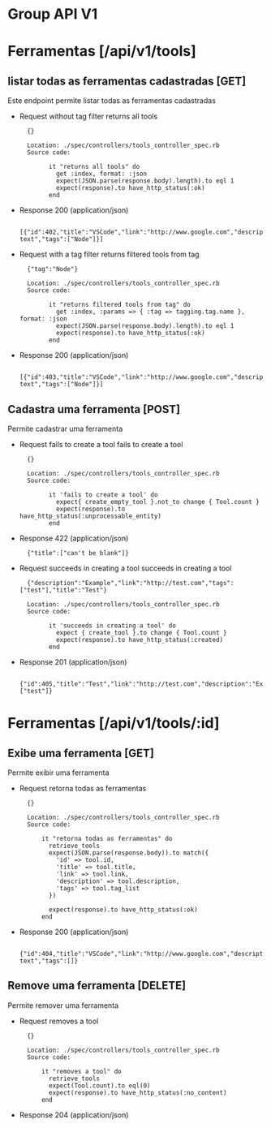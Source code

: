 # Group API V1
# Ferramentas [/api/v1/tools]
## listar todas as ferramentas cadastradas [GET]

Este endpoint permite listar todas as ferramentas cadastradas

+ Request without tag filter returns all tools

        {}

        Location: ./spec/controllers/tools_controller_spec.rb
        Source code:

              it "returns all tools" do
                get :index, format: :json
                expect(JSON.parse(response.body).length).to eql 1
                expect(response).to have_http_status(:ok)
              end

+ Response 200 (application/json)

        [{"id":402,"title":"VSCode","link":"http://www.google.com","description":"default text","tags":["Node"]}]

+ Request with a tag filter returns filtered tools from tag

        {"tag":"Node"}

        Location: ./spec/controllers/tools_controller_spec.rb
        Source code:

              it "returns filtered tools from tag" do
                get :index, :params => { :tag => tagging.tag.name }, format: :json
                expect(JSON.parse(response.body).length).to eql 1
                expect(response).to have_http_status(:ok)
              end

+ Response 200 (application/json)

        [{"id":403,"title":"VSCode","link":"http://www.google.com","description":"default text","tags":["Node"]}]

## Cadastra uma ferramenta [POST]

Permite cadastrar uma ferramenta

+ Request fails to create a tool fails to create a tool

        {}

        Location: ./spec/controllers/tools_controller_spec.rb
        Source code:

              it 'fails to create a tool' do
                expect{ create_empty_tool }.not_to change { Tool.count }
                expect(response).to have_http_status(:unprocessable_entity)
              end

+ Response 422 (application/json)

        {"title":["can't be blank"]}

+ Request succeeds in creating a tool succeeds in creating a tool

        {"description":"Example","link":"http://test.com","tags":["test"],"title":"Test"}

        Location: ./spec/controllers/tools_controller_spec.rb
        Source code:

              it 'succeeds in creating a tool' do
                expect { create_tool }.to change { Tool.count }
                expect(response).to have_http_status(:created)
              end

+ Response 201 (application/json)

        {"id":405,"title":"Test","link":"http://test.com","description":"Example","tags":["test"]}

# Ferramentas [/api/v1/tools/:id]
## Exibe uma ferramenta [GET]

Permite exibir uma ferramenta

+ Request retorna todas as ferramentas

        {}

        Location: ./spec/controllers/tools_controller_spec.rb
        Source code:

            it "retorna todas as ferramentas" do
              retrieve_tools
              expect(JSON.parse(response.body)).to match({
                'id' => tool.id,
                'title' => tool.title,
                'link' => tool.link,
                'description' => tool.description,
                'tags' => tool.tag_list
              })
        
              expect(response).to have_http_status(:ok)
            end

+ Response 200 (application/json)

        {"id":404,"title":"VSCode","link":"http://www.google.com","description":"default text","tags":[]}

## Remove uma ferramenta [DELETE]

Permite remover uma ferramenta

+ Request removes a tool

        {}

        Location: ./spec/controllers/tools_controller_spec.rb
        Source code:

            it "removes a tool" do
              retrieve_tools
              expect(Tool.count).to eql(0)
              expect(response).to have_http_status(:no_content)
            end

+ Response 204 (application/json)

         

